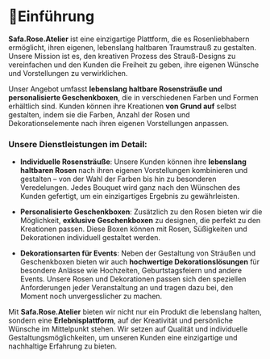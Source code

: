 # 🌹Einführung

**Safa.Rose.Atelier** ist eine einzigartige Plattform, die es Rosenliebhabern ermöglicht, ihren eigenen, lebenslang haltbaren Traumstrauß zu gestalten. Unsere Mission ist es, den kreativen Prozess des Strauß-Designs zu vereinfachen und den Kunden die Freiheit zu geben, ihre eigenen Wünsche und Vorstellungen zu verwirklichen.  

Unser Angebot umfasst **lebenslang haltbare Rosensträuße und personalisierte Geschenkboxen**, die in verschiedenen Farben und Formen erhältlich sind. Kunden können ihre Kreationen **von Grund auf** selbst gestalten, indem sie die Farben, Anzahl der Rosen und Dekorationselemente nach ihren eigenen Vorstellungen anpassen.  

### **Unsere Dienstleistungen im Detail:**

- **Individuelle Rosensträuße**: Unsere Kunden können ihre **lebenslang haltbaren Rosen** nach ihren eigenen Vorstellungen kombinieren und gestalten – von der Wahl der Farben bis hin zu besonderen Veredelungen. Jedes Bouquet wird ganz nach den Wünschen des Kunden gefertigt, um ein einzigartiges Ergebnis zu gewährleisten.
  
- **Personalisierte Geschenkboxen**: Zusätzlich zu den Rosen bieten wir die Möglichkeit, **exklusive Geschenkboxen** zu designen, die perfekt zu den Kreationen passen. Diese Boxen können mit Rosen, Süßigkeiten und Dekorationen individuell gestaltet werden.

- **Dekorationsarten für Events**: Neben der Gestaltung von Sträußen und Geschenkboxen bieten wir auch **hochwertige Dekorationslösungen** für besondere Anlässe wie Hochzeiten, Geburtstagsfeiern und andere Events. Unsere Rosen und Dekorationen passen sich den speziellen Anforderungen jeder Veranstaltung an und tragen dazu bei, den Moment noch unvergesslicher zu machen.

Mit **Safa.Rose.Atelier** bieten wir nicht nur ein Produkt die lebenslang halten, sondern eine **Erlebnisplattform**, auf der Kreativität und persönliche Wünsche im Mittelpunkt stehen. Wir setzen auf Qualität und individuelle Gestaltungsmöglichkeiten, um unseren Kunden eine einzigartige und nachhaltige Erfahrung zu bieten.  


